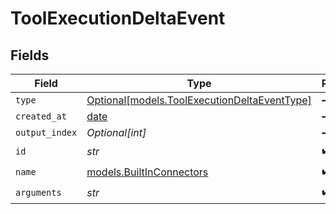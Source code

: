 # ToolExecutionDeltaEvent


## Fields

| Field                                                                                    | Type                                                                                     | Required                                                                                 | Description                                                                              |
| ---------------------------------------------------------------------------------------- | ---------------------------------------------------------------------------------------- | ---------------------------------------------------------------------------------------- | ---------------------------------------------------------------------------------------- |
| `type`                                                                                   | [Optional[models.ToolExecutionDeltaEventType]](../models/toolexecutiondeltaeventtype.md) | :heavy_minus_sign:                                                                       | N/A                                                                                      |
| `created_at`                                                                             | [date](https://docs.python.org/3/library/datetime.html#date-objects)                     | :heavy_minus_sign:                                                                       | N/A                                                                                      |
| `output_index`                                                                           | *Optional[int]*                                                                          | :heavy_minus_sign:                                                                       | N/A                                                                                      |
| `id`                                                                                     | *str*                                                                                    | :heavy_check_mark:                                                                       | N/A                                                                                      |
| `name`                                                                                   | [models.BuiltInConnectors](../models/builtinconnectors.md)                               | :heavy_check_mark:                                                                       | N/A                                                                                      |
| `arguments`                                                                              | *str*                                                                                    | :heavy_check_mark:                                                                       | N/A                                                                                      |